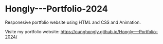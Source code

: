 # Hongly---Portfolio-2024
Responesive portfolio website using HTML and CSS and Animation.

Visite my portfolio website: https://ounghongly.github.io/Hongly---Portfolio-2024/
